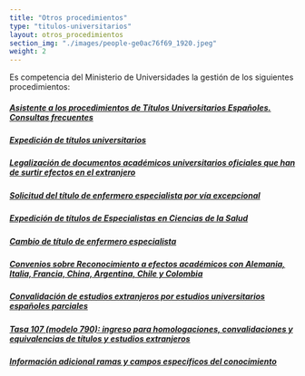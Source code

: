 ```yaml
---
title: "Otros procedimientos"
type: "titulos-universitarios"
layout: otros_procedimientos
section_img: "./images/people-ge0ac76f69_1920.jpeg"
weight: 2
---
```

Es competencia del Ministerio de Universidades la gestión de los siguientes procedimientos:
<div class="row">
                    <div class="col-12 public_info_label">
                        <a class="card" href="{{<siteurl>}}sistema-universitario/gestion-de-titulos-universitarios/titulos-universitarios/otros-procedimientos/asistente-procedimientos/">
                            <div class="card-body">
                                <h5 class="card-title">Asistente a los procedimientos de Títulos Universitarios Españoles. Consultas frecuentes</h5>
                                <i class="icon far fa-arrow-alt-circle-right"></i>
                                <i class="icon hover fas fa-arrow-alt-circle-right"></i>
                            </div>
                        </a>
                    </div>
					<div class="col-12 public_info_label">
                        <a class="card" href="{{<siteurl>}}sistema-universitario/gestion-de-titulos-universitarios/titulos-universitarios/otros-procedimientos/expedicion-titulos/">
                            <div class="card-body">
                                <h5 class="card-title">Expedición de títulos universitarios</h5>
                                <i class="icon far fa-arrow-alt-circle-right"></i>
                                <i class="icon hover fas fa-arrow-alt-circle-right"></i>
                            </div>
                        </a>
                    </div>
					<div class="col-12 public_info_label">
                        <a class="card" href="{{<siteurl>}}sistema-universitario/gestion-de-titulos-universitarios/titulos-universitarios/otros-procedimientos/legalizacion-documento/">
                            <div class="card-body">
                                <h5 class="card-title">Legalización de documentos académicos universitarios oficiales que han de surtir efectos en el extranjero</h5>
                                <i class="icon far fa-arrow-alt-circle-right"></i>
                                <i class="icon hover fas fa-arrow-alt-circle-right"></i>
                            </div>
                        </a>
                    </div>
					<div class="col-12 public_info_label">
                        <a class="card" href="{{<siteurl>}}sistema-universitario/gestion-de-titulos-universitarios/titulos-universitarios/otros-procedimientos/titulo-enfermero/">
                            <div class="card-body">
                                <h5 class="card-title">Solicitud del título de enfermero especialista por vía excepcional</h5>
                                <i class="icon far fa-arrow-alt-circle-right"></i>
                                <i class="icon hover fas fa-arrow-alt-circle-right"></i>
                            </div>
                        </a>
                    </div>
					<div class="col-12 public_info_label">
                        <a class="card" href="{{<siteurl>}}sistema-universitario/gestion-de-titulos-universitarios/titulos-universitarios/otros-procedimientos/expedicion-titulos-especialista-ciencia-salud/">
                            <div class="card-body">
                                <h5 class="card-title">Expedición de títulos de Especialistas en Ciencias de la Salud</h5>
                                <i class="icon far fa-arrow-alt-circle-right"></i>
                                <i class="icon hover fas fa-arrow-alt-circle-right"></i>
                            </div>
                        </a>
                    </div>
					<div class="col-12 public_info_label">
                        <a class="card" href="{{<siteurl>}}sistema-universitario/gestion-de-titulos-universitarios/titulos-universitarios/otros-procedimientos/cambio-titulo-enfermero-especialista/">
                            <div class="card-body">
                                <h5 class="card-title">Cambio de título de enfermero especialista</h5>
                                <p> </p>
                                <i class="icon far fa-arrow-alt-circle-right"></i>
                                <i class="icon hover fas fa-arrow-alt-circle-right"></i>
                            </div>
                        </a>
                    </div>
					<div class="col-12 public_info_label">
                        <a class="card" href="{{<siteurl>}}sistema-universitario/gestion-de-titulos-universitarios/titulos-universitarios/otros-procedimientos/convenio-reconocimiento-alemania/">
                            <div class="card-body">
                                <h5 class="card-title">Convenios sobre Reconocimiento a efectos académicos con Alemania, Italia, Francia, China, Argentina, Chile y Colombia</h5>
                                <i class="icon far fa-arrow-alt-circle-right"></i>
                                <i class="icon hover fas fa-arrow-alt-circle-right"></i>
                            </div>
                        </a>
                    </div>
					<div class="col-12 public_info_label">
                        <a class="card" href="{{<siteurl>}}sistema-universitario/gestion-de-titulos-universitarios/titulos-universitarios/otros-procedimientos/convalidacion-estudios-extranjeros/">
                            <div class="card-body">
                                <h5 class="card-title">Convalidación de estudios extranjeros por estudios universitarios españoles parciales</h5>
                                <i class="icon far fa-arrow-alt-circle-right"></i>
                                <i class="icon hover fas fa-arrow-alt-circle-right"></i>
                            </div>
                        </a>
                    </div>
					<div class="col-12 public_info_label">
                        <a class="card" href="{{<siteurl>}}sistema-universitario/gestion-de-titulos-universitarios/titulos-universitarios/otros-procedimientos/tasa-107/">
                            <div class="card-body">
                                <h5 class="card-title">Tasa 107 (modelo 790): ingreso para homologaciones, convalidaciones y equivalencias de títulos y estudios extranjeros</h5>
                                <i class="icon far fa-arrow-alt-circle-right"></i>
                                <i class="icon hover fas fa-arrow-alt-circle-right"></i>
                            </div>
                        </a>
                    </div>
					<div class="col-12 public_info_label">
                        <a class="card" href="{{<siteurl>}}documentos/PDF/sistema_universitario/gestion_titulos/otros_procedimientos/tasa107/apendiceICINE.pdf" target="_blank">
                            <div class="card-body">
                                <h5 class="card-title">Información adicional ramas y campos específicos del conocimiento</h5>
                                <i class="icon far fa-arrow-alt-circle-right"></i>
                                <i class="icon hover fas fa-arrow-alt-circle-right"></i>
                            </div>
                        </a>
                    </div>
                </div>